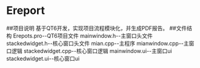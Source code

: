 # Ereport
##项目说明
基于QT6开发，实现项目流程模块化，并生成PDF报告。
##文件结构
Erepots.pro--QT6项目文件
mainwindow.h--主窗口头文件
stackedwidget.h--核心窗口头文件
mian.cpp--主程序
mianwindow.cpp--主窗口逻辑
stackedwidget.cpp--核心窗口逻辑
mainwindow.ui--主窗口ui
stackedwidget.ui--核心窗口ui
